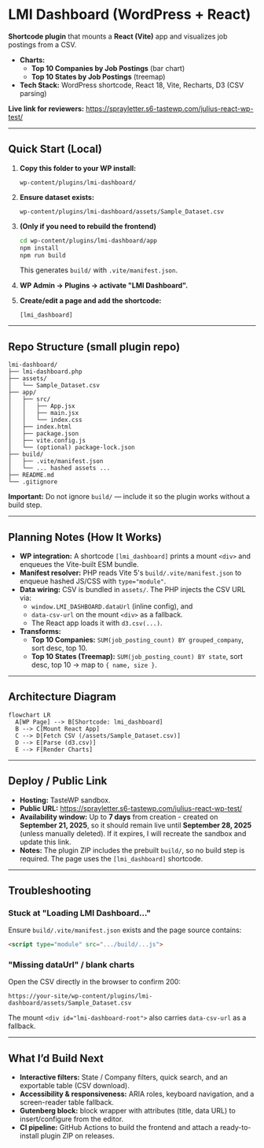 # LMI Dashboard (WordPress + React)

**Shortcode plugin** that mounts a **React (Vite)** app and visualizes job postings from a CSV.

- **Charts:**
  - **Top 10 Companies by Job Postings** (bar chart)
  - **Top 10 States by Job Postings** (treemap)
- **Tech Stack:** WordPress shortcode, React 18, Vite, Recharts, D3 (CSV parsing)

**Live link for reviewers:** https://sprayletter.s6-tastewp.com/julius-react-wp-test/

---

## Quick Start (Local)

1. **Copy this folder to your WP install:**  
   ```
   wp-content/plugins/lmi-dashboard/
   ```

2. **Ensure dataset exists:**  
   ```
   wp-content/plugins/lmi-dashboard/assets/Sample_Dataset.csv
   ```

3. **(Only if you need to rebuild the frontend)**
   ```bash
   cd wp-content/plugins/lmi-dashboard/app
   npm install
   npm run build
   ```
   This generates `build/` with `.vite/manifest.json`.

4. **WP Admin → Plugins → activate "LMI Dashboard".**

5. **Create/edit a page and add the shortcode:**
   ```
   [lmi_dashboard]
   ```
   
---

## Repo Structure (small plugin repo)

```
lmi-dashboard/
├── lmi-dashboard.php
├── assets/
│   └── Sample_Dataset.csv
├── app/                         
│   ├── src/
│   │   ├── App.jsx
│   │   ├── main.jsx
│   │   └── index.css
│   ├── index.html
│   ├── package.json
│   ├── vite.config.js
│   └── (optional) package-lock.json
├── build/                     
│   ├── .vite/manifest.json
│   └── ... hashed assets ...
├── README.md
└── .gitignore
```

**Important:** Do not ignore `build/` — include it so the plugin works without a build step.

---

## Planning Notes (How It Works)

- **WP integration:** A shortcode `[lmi_dashboard]` prints a mount `<div>` and enqueues the Vite-built ESM bundle.
- **Manifest resolver:** PHP reads Vite 5's `build/.vite/manifest.json` to enqueue hashed JS/CSS with `type="module"`.
- **Data wiring:** CSV is bundled in `assets/`. The PHP injects the CSV URL via:
  - `window.LMI_DASHBOARD.dataUrl` (inline config), and
  - `data-csv-url` on the mount `<div>` as a fallback.
  - The React app loads it with `d3.csv(...)`.
- **Transforms:**
  - **Top 10 Companies:** `SUM(job_posting_count) BY grouped_company`, sort desc, top 10.
  - **Top 10 States (Treemap):** `SUM(job_posting_count) BY state`, sort desc, top 10 → map to `{ name, size }`.

---

## Architecture Diagram

```mermaid
flowchart LR
  A[WP Page] --> B[Shortcode: lmi_dashboard]
  B --> C[Mount React App]
  C --> D[Fetch CSV (/assets/Sample_Dataset.csv)]
  D --> E[Parse (d3.csv)]
  E --> F[Render Charts]
```

---

## Deploy / Public Link

- **Hosting:** TasteWP sandbox.
- **Public URL:** https://sprayletter.s6-tastewp.com/julius-react-wp-test/
- **Availability window:** Up to **7 days** from creation - created on **September 21, 2025**, so it should remain live until **September 28, 2025** (unless manually deleted). If it expires, I will recreate the sandbox and update this link.
- **Notes:** The plugin ZIP includes the prebuilt `build/`, so no build step is required. The page uses the `[lmi_dashboard]` shortcode.

---

## Troubleshooting

### Stuck at "Loading LMI Dashboard…"
Ensure `build/.vite/manifest.json` exists and the page source contains:
```html
<script type="module" src=".../build/...js">
```

### "Missing dataUrl" / blank charts
Open the CSV directly in the browser to confirm 200:
```
https://your-site/wp-content/plugins/lmi-dashboard/assets/Sample_Dataset.csv
```
The mount `<div id="lmi-dashboard-root">` also carries `data-csv-url` as a fallback.

---

## What I’d Build Next

- **Interactive filters:** State / Company filters, quick search, and an exportable table (CSV download).
- **Accessibility & responsiveness:** ARIA roles, keyboard navigation, and a screen-reader table fallback.
- **Gutenberg block:** block wrapper with attributes (title, data URL) to insert/configure from the editor.
- **CI pipeline:** GitHub Actions to build the frontend and attach a ready-to-install plugin ZIP on releases.

